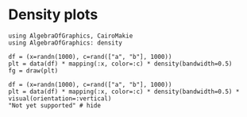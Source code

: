 # Density plots

````@example density_plots
using AlgebraOfGraphics, CairoMakie
using AlgebraOfGraphics: density

df = (x=randn(1000), c=rand(["a", "b"], 1000))
plt = data(df) * mapping(:x, color=:c) * density(bandwidth=0.5)
fg = draw(plt)
````

````@example density_plots
df = (x=randn(1000), c=rand(["a", "b"], 1000))
plt = data(df) * mapping(:x, color=:c) * density(bandwidth=0.5) * visual(orientation=:vertical)
"Not yet supported" # hide
````



